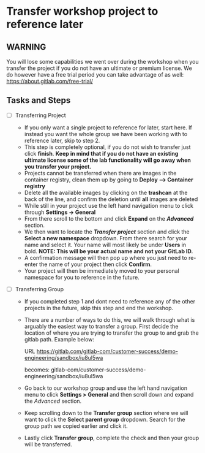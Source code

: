 # Transfer workshop project to reference later

## WARNING

You will lose some capabilities we went over during the workshop when you transfer the project if you do not have an ultimate or premium license. We do however have a free trial period you can take advantage of as well: https://about.gitlab.com/free-trial/

## Tasks and Steps

* [ ] Transferring Project
  * If you only want a single project to reference for later, start here. If instead you want the whole group we have been working with to reference later, skip to step 2.
  * This step is completely optional, if you do not wish to transfer just click **finish**. **Keep in mind that if you do not have an existing ultimate license some of the lab functionality will go away when you transfer your project.**
  * Projects cannot be transferred when there are images in the container registry, clean them up by going to **Deploy --> Container registry**
  * Delete all the available images by clicking on the **trashcan** at the back of the line, and confirm the deletion until **all** images are deleted
  * While still in your project use the left hand navigation menu to click through **Settings -> General**
  * From there scroll to the bottom and click **Expand** on the ***Advanced*** section.
  * We then want to locate the ***Transfer project*** section and click the **Select a new namespace** dropdown. From there search for your name and select it. Your name will most likely be under **Users** in bold. **NOTE: This will be your actual name and not your GitLab ID.**
  * A confirmation message will then pop up where you just need to re-enter the name of your project then click **Confirm**.
  * Your project will then be immediately moved to your personal namespace for you to reference in the future.


* [ ] Transferring Group
  * If you completed step 1 and dont need to reference any of the other projects in the future, skip this step and end the workshop.
  * There are a number of ways to do this, we will walk through what is arguably the easiest way to transfer a group. First decide the location of where you are trying to transfer the group to and grab the gitlab path. Example below:

    URL https://gitlab.com/gitlab-com/customer-success/demo-engineering/sandbox/iu8ul5wa 
    
    becomes: gitlab-com/customer-success/demo-engineering/sandbox/iu8ul5wa 

  * Go back to our workshop group and use the left hand navigation menu to click **Settings > General** and then scroll down and expand the _Advanced_ section.
  * Keep scrolling down to the **Transfer group** section where we will want to click the **Select parent group** dropdown. Search for the group path we copied earlier and click it.
  * Lastly click **Transfer group**, complete the check and then your group will be transferred.
